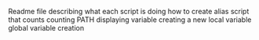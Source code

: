 Readme file describing what each script is doing
how to create alias
script that counts
counting PATH
displaying variable
creating a new local variable
global variable creation
